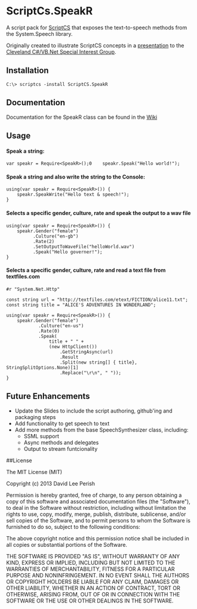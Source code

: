 ScriptCs.SpeakR
==============================

A script pack for [ScriptCS](https://github.com/scriptcs) that exposes the text-to-speech methods from the System.Speech library.

Originally created to illustrate ScriptCS concepts in a 
[presentation](http://www.slideshare.net/DavidLeePerish/script-cs-for-business-and-pleasure) to the [Cleveland C#/VB.Net Special Interest Group](http://www.clevelanddotnet.info/).

## Installation

    C:\> scriptcs -install ScriptCS.SpeakR
    
## Documentation

Documentation for the SpeakR class can be found in the [Wiki](https://github.com/dperish/ScriptCS.SpeakR/wiki/SpeakR-Class-Documentation)

## Usage

#### Speak a string:

    var speakr = Require<SpeakR>();0    speakr.Speak("Hello world!");

#### Speak a string and also write the string to the Console:

    using(var speakr = Require<SpeakR>()) {
        speakr.SpeakWrite("Hello text & speech!");
    }
    
#### Selects a specific gender, culture, rate and speak the output to a wav file

    using(var speakr = Require<SpeakR>()) {
        speakr.Gender("female")
              .Culture("en-gb")
              .Rate(2)
              .SetOutputToWaveFile("helloWorld.wav")
              .Speak("Hello governer!");
    }

#### Selects a specific gender, culture, rate and read a text file from textfiles.com

    #r "System.Net.Http"

    const string url = "http://textfiles.com/etext/FICTION/alice11.txt";
    const string title = "ALICE'S ADVENTURES IN WONDERLAND";

    using(var speakr = Require<SpeakR>()) {
        speakr.Gender("female")
                .Culture("en-us")
                .Rate(0)
                .Speak(
                    title + " " + 
                    (new HttpClient())
                        .GetStringAsync(url)
                        .Result
                        .Split(new string[] { title}, StringSplitOptions.None)[1]
                        .Replace("\r\n", " "));
    }

## Future Enhancements

- Update the Slides to include the script authoring, github'ing and packaging steps
- Add functionality to get speech to text
- Add more methods from the base SpeechSynthesizer class, including:
  - SSML support
  - Async methods and delegates
  - Output to stream funtcionality

##License

The MIT License (MIT)

Copyright (c) 2013 David Lee Perish

Permission is hereby granted, free of charge, to any person obtaining a copy
of this software and associated documentation files (the "Software"), to deal
in the Software without restriction, including without limitation the rights
to use, copy, modify, merge, publish, distribute, sublicense, and/or sell
copies of the Software, and to permit persons to whom the Software is
furnished to do so, subject to the following conditions:

The above copyright notice and this permission notice shall be included in
all copies or substantial portions of the Software.

THE SOFTWARE IS PROVIDED "AS IS", WITHOUT WARRANTY OF ANY KIND, EXPRESS OR
IMPLIED, INCLUDING BUT NOT LIMITED TO THE WARRANTIES OF MERCHANTABILITY,
FITNESS FOR A PARTICULAR PURPOSE AND NONINFRINGEMENT. IN NO EVENT SHALL THE
AUTHORS OR COPYRIGHT HOLDERS BE LIABLE FOR ANY CLAIM, DAMAGES OR OTHER
LIABILITY, WHETHER IN AN ACTION OF CONTRACT, TORT OR OTHERWISE, ARISING FROM,
OUT OF OR IN CONNECTION WITH THE SOFTWARE OR THE USE OR OTHER DEALINGS IN
THE SOFTWARE.
